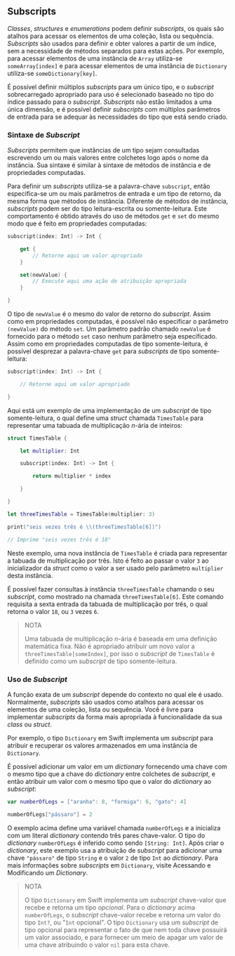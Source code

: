 ## Subscripts

*Classes*, *structures* e *enumerations* podem definir *subscripts*, os quais são atalhos para acessar os elementos de uma coleção, lista ou sequência. *Subscripts* são usados para definir e obter valores a partir de um índice, sem a necessidade de métodos separados para estas ações. Por exemplo, para acessar elementos de uma instância de `Array` utiliza-se `someArray[index]` e para acessar elementos de uma instância de `Dictionary` utiliza-se `someDictionary[key]`.

É possível definir múltiplos *subscripts* para um único tipo, e o *subscript* sobrecarregado apropriado para uso é selecionado baseado no tipo do índice passado para o *subscript*. *Subscripts* não estão limitados a uma única dimensão, e é possível definir *subscripts* com múltiplos parâmetros de entrada para se adequar às necessidades do tipo que está sendo criado.

### Sintaxe de *Subscript*

*Subscripts* permitem que instâncias de um tipo sejam consultadas escrevendo um ou mais valores entre colchetes logo após o nome da instância. Sua sintaxe é similar à sintaxe de métodos de instância e de propriedades computadas.

Para definir um *subscripts* utiliza-se a palavra-chave `subscript`, então especifica-se um ou mais parâmetros de entrada e um tipo de retorno, da mesma forma que métodos de instância. Diferente de métodos de instância, *subscripts* podem ser do tipo leitura-escrita ou somente-leitura. Este comportamento é obtido através do uso de métodos `get` e `set` do mesmo modo que é feito em propriedades computadas:

```swift
subscript(index: Int) -> Int {

    get {
        // Retorne aqui um valor apropriado
    }

    set(newValue) {
        // Execute aqui uma ação de atribuição apropriada
    }

}
```

O tipo de `newValue` é o mesmo do valor de retorno do *subscript*. Assim como em propriedades computadas, é possível não especificar o parâmetro `(newValue)` do método `set`. Um parâmetro padrão chamado `newValue` é fornecido para o método `set` caso nenhum parâmetro seja especificado. Assim como em propriedades computadas de tipo somente-leitura, é possível desprezar a palavra-chave `get` para *subscripts* de tipo somente-leitura:

```swift
subscript(index: Int) -> Int {

    // Retorne aqui um valor apropriado

}
```

Aqui está um exemplo de uma implementação de um *subscript* de tipo somente-leitura, o qual define uma *struct* chamada `TimesTable` para representar uma tabuada de multiplicação *n*-ária de inteiros:

```swift
struct TimesTable {

    let multiplier: Int

    subscript(index: Int) -> Int {

        return multiplier * index

    }

}

let threeTimesTable = TimesTable(multiplier: 3)

print("seis vezes três é \\(threeTimesTable[6])")

// Imprime "seis vezes três é 18"
```

Neste exemplo, uma nova instância de `TimesTable` é criada para representar a tabuada de multiplicação por três. Isto é feito ao passar o valor `3` ao inicializador da *struct* como o valor a ser usado pelo parâmetro `multiplier` desta instância.

É possível fazer consultas à instância `threeTimesTable` chamando o seu *subscript*, como mostrado na chamada `threeTimesTable[6]`. Este comando requisita a sexta entrada da tabuada de multiplicação por três, o qual retorna o valor `18`, ou `3` vezes `6`.

> NOTA
>
> Uma tabuada de multiplicação *n*-ária é baseada em uma definição matemática fixa. Não é apropriado atribuir um novo valor a `threeTimesTable[someIndex]`, por isso o *subscript* de `TimesTable` é definido como um *subscript* de tipo somente-leitura.

### Uso de *Subscript*

A função exata de um *subscript* depende do contexto no qual ele é usado. Normalmente, *subscripts* são usados como atalhos para acessar os elementos de uma coleção, lista ou sequência. Você é livre para implementar *subscripts* da forma mais apropriada à funcionalidade da sua *class* ou *struct*.

Por exemplo, o tipo `Dictionary` em Swift implementa um *subscript* para atribuir e recuperar os valores armazenados em uma instância de `Dictionary`.

É possível adicionar um valor em um *dictionary* fornecendo uma chave com o mesmo tipo que a chave do *dictionary* entre colchetes de *subscript*, e então atribuir um valor com o mesmo tipo que o valor do *dictionary* ao *subscript*:

```swift
var numberOfLegs = ["aranha": 8, "formiga": 6, "gato": 4]

numberOfLegs["pássaro"] = 2
```

O exemplo acima define uma variável chamada `numberOfLegs` e a inicializa com um literal *dictionary* contendo três pares chave-valor. O tipo do *dictionary* `numberOfLegs` é inferido como sendo `[String: Int]`. Após criar o *dictionary*, este exemplo usa a atribuição de *subscript* para adicionar uma chave `"pássaro"` de tipo `String` e o valor `2` de tipo `Int` ao *dictionary*. Para mais informações sobre *subscripts* em `Dictionary`, visite Acessando e Modificando um *Dictionary*.<!--TODO: Adicionar link para o capítulo Acessando e Modificando um Dictionary -->

> NOTA
>
> O tipo `Dictionary` em Swift implementa um *subscript* chave-valor que recebe e retorna um tipo *opcional*. Para o *dictionary* acima `numberOfLegs`, o *subscript* chave-valor recebe e retorna um valor do tipo `Int?`, ou "`Int` opcional". O tipo `Dictionary` usa um *subscript* de tipo opcional para representar o fato de que nem toda chave possuirá um valor associado, e para fornecer um meio de apagar um valor de uma chave atribuindo o valor `nil` para esta chave.
